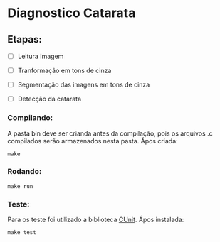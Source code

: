 Diagnostico Catarata
====================

Etapas:
-------

- [ ] Leitura Imagem
- [ ] Tranformação em tons de cinza
- [ ] Segmentação das imagens em tons de cinza
- [ ] Detecção da catarata



### Compilando:
A pasta bin deve ser crianda antes da compilação, pois os arquivos .c compilados serão armazenados nesta
pasta. Ápos criada:
```
make
```
### Rodando:
```
make run
```
### Teste:
Para os teste foi utilizado a biblioteca [CUnit](http://cunit.sourceforge.net/). Ápos instalada:
```
make test
```
